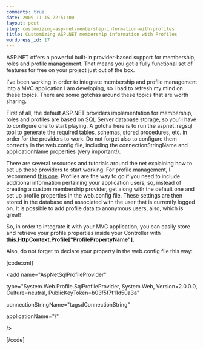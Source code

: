 ```yaml
---
comments: true
date: 2009-11-15 22:51:00
layout: post
slug: customizing-asp-net-membership-information-with-profiles
title: Customizing ASP.NET membership information with Profiles
wordpress_id: 17
---
```


ASP.NET offers a powerful built-in provider-based support for membership, roles and profile management. That means you get a fully functional set of features for free on your project just out of the box.

I've been working in order to integrate membership and profile management into a MVC application I am developing, so I had to refresh my mind on these topics. There are some gotchas around these topics that are worth sharing.

First of all, the default ASP.NET providers implementation for membership, roles and profiles are based on SQL Server database storage, so you'll have to configure one to start playing. A gotcha here is to run the aspnet_regsql tool to generate the required tables, schemas, stored procedures, etc. in order for the providers to work. Do not forget also to configure them correctly in the web.config file, including the connectionStringName and applicationName properties (very important!).

There are several resources and tutorials around the net explaining how to set up these providers to start working. For profile management, I recommend [this one](http://odetocode.com/Articles/440.aspx). Profiles are the way to go if you need to include additional information pertaining your application users, so, instead of creating a custom membership provider, get along with the default one and set up profile properties in the web.config file. These settings are then stored in the database and associated with the user that is currently logged on. It is possible to add profile data to anonymous users, also, which is great!

So, in order to integrate it with your MVC application, you can easily store and retrieve your profile properties inside your Controller with **this.HttpContext.Profile["ProfilePropertyName"].**

Also, do not forget to declare your property in the web.config file this way:

[code:xml]

<profile defaultProvider="AspNetSqlProfileProvider">

<providers>

<clear/>

<add name="AspNetSqlProfileProvider"

type="System.Web.Profile.SqlProfileProvider, System.Web, Version=2.0.0.0, Culture=neutral, PublicKeyToken=b03f5f7f11d50a3a"

connectionStringName="tagsdConnectionString"

applicationName="/"

/>

</providers>

<properties>

<add name="ProfilePropertyName" type="System.String"/>

</properties>

</profile>

[/code]
